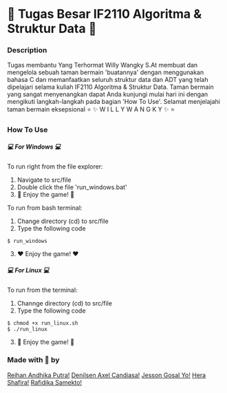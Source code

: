 # 💫 Tugas Besar IF2110 Algoritma & Struktur Data 💫
### Description
Tugas membantu Yang Terhormat Willy Wangky S.At membuat dan mengelola sebuah taman bermain 'buatannya' dengan menggunakan bahasa C dan memanfaatkan seluruh struktur data dan ADT yang telah dipelajari selama kuliah IF2110 Algoritma & Struktur Data. Taman bermain yang sangat menyenangkan dapat Anda kunjungi mulai hari ini dengan mengikuti langkah-langkah pada bagian 'How To Use'. Selamat menjelajahi taman bermain eksepsional ⭐️ ✨ W I L L Y   W A N G K Y ✨ ⭐️
### How To Use
##### 💻 For Windows 💻
To run right from the file explorer:
  1. Navigate to src/file
  2. Double click the file 'run_windows.bat'
  3. 🖤 Enjoy the game! 🖤

To run from bash terminal:
  1. Change directory (cd) to src/file
  2. Type the following code
```shell
$ run_windows
```
  3. ❤️ Enjoy the game! ❤️
##### 💻 For Linux 💻
To run from the terminal:
  1. Channge directory (cd) to src/file
  2. Type the following code
```shell
$ chmod +x run_linux.sh
$ ./run_linux
```
  3. 💙 Enjoy the game! 💙 
### Made with 💛 by
[Reihan Andhika Putra!](https://id.linkedin.com/in/reihan-andhika-2568a9180)
[Denilsen Axel Candiasa!](https://id.linkedin.com/in/denilsen-axel-candiasa-7a3772130)
[Jesson Gosal Yo!](https://www.instagram.com/jessonyoo/)
[Hera Shafira!](https://id.linkedin.com/in/hera-shafira-3789a91ab)
[Rafidika Samekto!](www.linkedin.com/in/rafidika)